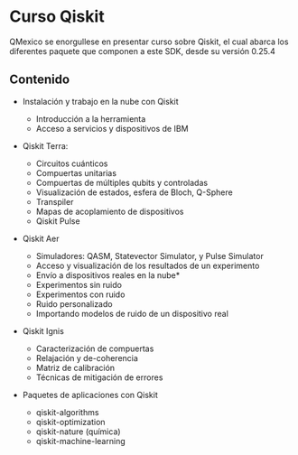# Curso Qiskit

QMexico se enorgullese en presentar curso sobre Qiskit, el cual abarca los diferentes paquete que componen a este SDK, desde su versión 0.25.4


## Contenido

- Instalación y trabajo en la nube con Qiskit
  - Introducción a la herramienta
  - Acceso a servicios y dispositivos de IBM


- Qiskit Terra:
  - Circuitos cuánticos
  - Compuertas unitarias
  - Compuertas de múltiples qubits y controladas
  - Visualización de estados, esfera de Bloch, Q-Sphere
  - Transpiler
  - Mapas de acoplamiento de dispositivos
  - Qiskit Pulse

- Qiskit Aer
  - Simuladores: QASM, Statevector Simulator, y Pulse Simulator
  - Acceso y visualización de los resultados de un experimento
  - Envío a dispositivos reales en la nube*
  - Experimentos sin ruido
  - Experimentos con ruido
  - Ruido personalizado
  - Importando modelos de ruido de un dispositivo real

- Qiskit Ignis
  - Caracterización de compuertas
  - Relajación y de-coherencia
  - Matriz de calibración
  - Técnicas de mitigación de errores

- Paquetes de aplicaciones con Qiskit
  - qiskit-algorithms
  - qiskit-optimization
  - qiskit-nature (química)
  - qiskit-machine-learning
